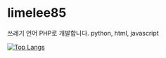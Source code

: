 # limelee85
쓰레기 언어 PHP로 개발합니다.
python, html, javascript

[![Top Langs](https://github-readme-stats.vercel.app/api/top-langs/?username=limelee85&layout=compact)](https://github.com/limelee85/)


